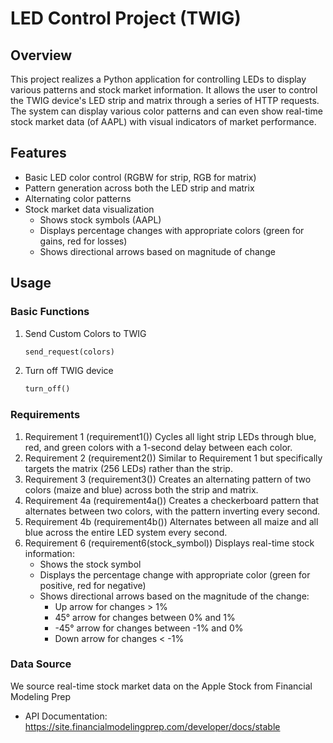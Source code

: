# LED Control Project (TWIG)
## Overview
This project realizes a Python application for controlling LEDs to display various patterns and stock market information. It allows the user to control the TWIG device's LED strip and matrix through a series of HTTP requests. The system can display various color patterns and can even show real-time stock market data (of AAPL) with visual indicators of market performance.
## Features
- Basic LED color control (RGBW for strip, RGB for matrix)
- Pattern generation across both the LED strip and matrix
- Alternating color patterns
- Stock market data visualization
  - Shows stock symbols (AAPL)
  - Displays percentage changes with appropriate colors (green for gains, red for losses)
  - Shows directional arrows based on magnitude of change
## Usage
### Basic Functions
1. Send Custom Colors to TWIG
   ```python
   send_request(colors)
   ```
2. Turn off TWIG device
   ```python
   turn_off()
   ```
### Requirements
1. Requirement 1 (requirement1())
  Cycles all light strip LEDs through blue, red, and green colors with a 1-second delay between each color.
2. Requirement 2 (requirement2())
  Similar to Requirement 1 but specifically targets the matrix (256 LEDs) rather than the strip.
3. Requirement 3 (requirement3())
  Creates an alternating pattern of two colors (maize and blue) across both the strip and matrix.
4. Requirement 4a (requirement4a())
  Creates a checkerboard pattern that alternates between two colors, with the pattern inverting every second.
5. Requirement 4b (requirement4b())
  Alternates between all maize and all blue across the entire LED system every second.
6. Requirement 6 (requirement6(stock_symbol))
  Displays real-time stock information:
   - Shows the stock symbol
   - Displays the percentage change with appropriate color (green for positive, red for negative)
   - Shows directional arrows based on the magnitude of the change:
     - Up arrow for changes > 1%
     - 45° arrow for changes between 0% and 1%
     - -45° arrow for changes between -1% and 0%
     - Down arrow for changes < -1%

### Data Source
We source real-time stock market data on the Apple Stock from Financial Modeling Prep
- API Documentation: https://site.financialmodelingprep.com/developer/docs/stable

